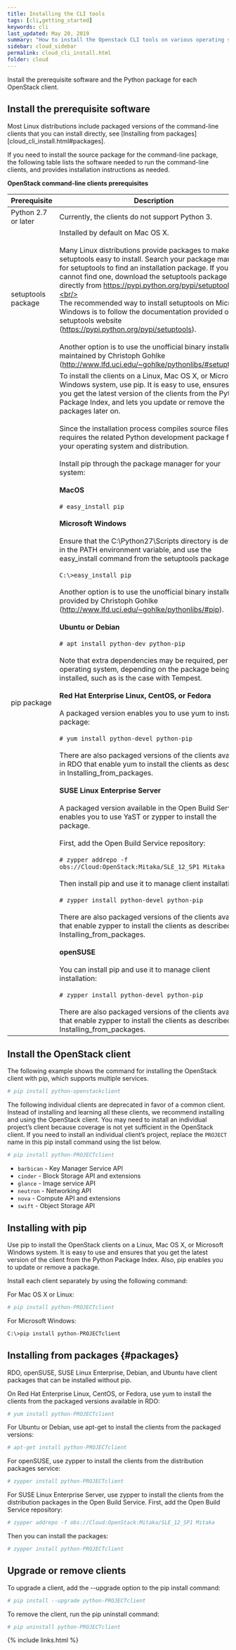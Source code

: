 ```yaml
---
title: Installing the CLI tools
tags: [cli,getting_started]
keywords: cli
last_updated: May 20, 2019
summary: "How to install the Openstack CLI tools on various operating systems"
sidebar: cloud_sidebar
permalink: cloud_cli_install.html
folder: cloud
---
```


Install the prerequisite software and the Python package for each OpenStack client.

## Install the prerequisite software
Most Linux distributions include packaged versions of the command-line clients that you can install directly, see [Installing from packages][cloud_cli_install.html#packages].

If you need to install the source package for the command-line package, the following table lists the software needed to run the command-line clients, and provides installation instructions as needed.

**OpenStack command-line clients prerequisites**

|Prerequisite|Description|
|------------|-----------|
|Python 2.7 or later|Currently, the clients do not support Python 3.|
|setuptools package|Installed by default on Mac OS X.<br/><br/>Many Linux distributions provide packages to make setuptools easy to install. Search your package manager for setuptools to find an installation package. If you cannot find one, download the setuptools package directly from https://pypi.python.org/pypi/setuptools.<br/><br/>The recommended way to install setuptools on Microsoft Windows is to follow the documentation provided on the setuptools website (https://pypi.python.org/pypi/setuptools).<br/><br/>Another option is to use the unofficial binary installer maintained by Christoph Gohlke (http://www.lfd.uci.edu/~gohlke/pythonlibs/#setuptools).|
|pip package|To install the clients on a Linux, Mac OS X, or Microsoft Windows system, use pip. It is easy to use, ensures that you get the latest version of the clients from the Python Package Index, and lets you update or remove the packages later on.<br/><br/>Since the installation process compiles source files, this requires the related Python development package for your operating system and distribution.<br/><br/>Install pip through the package manager for your system:<br/><br/>**MacOS**<br/><br/>```# easy_install pip```<br/><br/>**Microsoft Windows**<br/><br/>Ensure that the C:\Python27\Scripts directory is defined in the PATH environment variable, and use the easy_install command from the setuptools package:<br/><br/>```C:\>easy_install pip```<br/><br/>Another option is to use the unofficial binary installer provided by Christoph Gohlke (http://www.lfd.uci.edu/~gohlke/pythonlibs/#pip).<br/><br/>**Ubuntu or Debian**<br/><br/>```# apt install python-dev python-pip```<br/><br/>Note that extra dependencies may be required, per operating system, depending on the package being installed, such as is the case with Tempest.<br/><br/>**Red Hat Enterprise Linux, CentOS, or Fedora**<br/><br/>A packaged version enables you to use yum to install the package:<br/><br/>```# yum install python-devel python-pip```<br/><br/>There are also packaged versions of the clients available in RDO that enable yum to install the clients as described in Installing_from_packages.<br/><br/>**SUSE Linux Enterprise Server**<br/><br/>A packaged version available in the Open Build Service enables you to use YaST or zypper to install the package.<br/><br/>First, add the Open Build Service repository:<br/><br/>```# zypper addrepo -f obs://Cloud:OpenStack:Mitaka/SLE_12_SP1 Mitaka```<br/><br/>Then install pip and use it to manage client installation:<br/><br/>```# zypper install python-devel python-pip```<br/><br/>There are also packaged versions of the clients available that enable zypper to install the clients as described in Installing_from_packages.<br/><br/>**openSUSE**<br/><br/>You can install pip and use it to manage client installation:<br/><br/>```# zypper install python-devel python-pip```<br/><br/>There are also packaged versions of the clients available that enable zypper to install the clients as described in Installing_from_packages.|

## Install the OpenStack client
The following example shows the command for installing the OpenStack client with pip, which supports multiple services.
```sh
# pip install python-openstackclient
```
The following individual clients are deprecated in favor of a common client. Instead of installing and learning all these clients, we recommend installing and using the OpenStack client. You may need to install an individual project’s client because coverage is not yet sufficient in the OpenStack client. If you need to install an individual client’s project, replace the ```PROJECT``` name in this pip install command using the list below.
```sh
# pip install python-PROJECTclient
```
* ```barbican``` - Key Manager Service API
* ```cinder``` - Block Storage API and extensions
* ```glance``` - Image service API
* ```neutron``` - Networking API
* ```nova``` - Compute API and extensions
* ```swift``` - Object Storage API

## Installing with pip
Use pip to install the OpenStack clients on a Linux, Mac OS X, or Microsoft Windows system. It is easy to use and ensures that you get the latest version of the client from the Python Package Index. Also, pip enables you to update or remove a package.

Install each client separately by using the following command:

For Mac OS X or Linux:
```sh
# pip install python-PROJECTclient
```
For Microsoft Windows:
```sh
C:\>pip install python-PROJECTclient
```

## Installing from packages {#packages}
RDO, openSUSE, SUSE Linux Enterprise, Debian, and Ubuntu have client packages that can be installed without pip.

On Red Hat Enterprise Linux, CentOS, or Fedora, use yum to install the clients from the packaged versions available in RDO:
```sh
# yum install python-PROJECTclient
```
For Ubuntu or Debian, use apt-get to install the clients from the packaged versions:
```sh
# apt-get install python-PROJECTclient
```
For openSUSE, use zypper to install the clients from the distribution packages service:
```sh
# zypper install python-PROJECTclient
```
For SUSE Linux Enterprise Server, use zypper to install the clients from the distribution packages in the Open Build Service. First, add the Open Build Service repository:
```sh
# zypper addrepo -f obs://Cloud:OpenStack:Mitaka/SLE_12_SP1 Mitaka
```
Then you can install the packages:
```sh
# zypper install python-PROJECTclient
```
## Upgrade or remove clients
To upgrade a client, add the --upgrade option to the pip install command:
```sh
# pip install --upgrade python-PROJECTclient
```
To remove the client, run the pip uninstall command:
```sh
# pip uninstall python-PROJECTclient
```

{% include links.html %}
